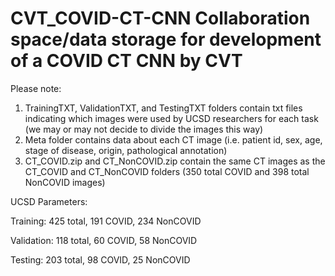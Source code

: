# CVT_COVID-CT-CNN Collaboration space/data storage for development of a COVID CT CNN by CVT
Please note:
1. TrainingTXT, ValidationTXT, and TestingTXT folders contain txt files indicating which images were used by UCSD researchers for each task (we may or may not decide to divide the images this way)
2. Meta folder contains data about each CT image (i.e. patient id, sex, age, stage of disease, origin, pathological annotation)
3. CT_COVID.zip and CT_NonCOVID.zip contain the same CT images as the CT_COVID and CT_NonCOVID folders (350 total COVID and 398 total NonCOVID images)

UCSD Parameters:

Training: 425 total, 191 COVID, 234 NonCOVID

Validation: 118 total, 60 COVID, 58 NonCOVID

Testing: 203 total, 98 COVID, 25 NonCOVID
